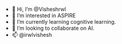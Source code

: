 - 👋 Hi, I’m @Visheshrwl
- 👀 I’m interested in ASPIRE
- 🌱 I’m currently learning cognitive learning.
- 💞️ I’m looking to collaborate on AI.
- 📫 @irwlvishesh

<!---
Visheshrwl/Visheshrwl is a ✨ special ✨ repository because its `README.md` (this file) appears on your GitHub profile.
You can click the Preview link to take a look at your changes.
--->
